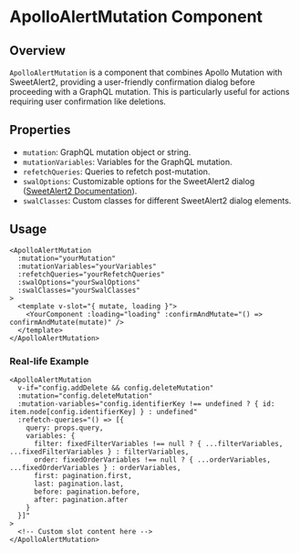 
# ApolloAlertMutation Component

## Overview
`ApolloAlertMutation` is a component that combines Apollo Mutation with SweetAlert2, providing a user-friendly confirmation dialog before proceeding with a GraphQL mutation. This is particularly useful for actions requiring user confirmation like deletions.

## Properties
- `mutation`: GraphQL mutation object or string.
- `mutationVariables`: Variables for the GraphQL mutation.
- `refetchQueries`: Queries to refetch post-mutation.
- `swalOptions`: Customizable options for the SweetAlert2 dialog ([SweetAlert2 Documentation](https://sweetalert2.github.io/)).
- `swalClasses`: Custom classes for different SweetAlert2 dialog elements.

## Usage
```vue
<ApolloAlertMutation
  :mutation="yourMutation"
  :mutationVariables="yourVariables"
  :refetchQueries="yourRefetchQueries"
  :swalOptions="yourSwalOptions"
  :swalClasses="yourSwalClasses"
>
  <template v-slot="{ mutate, loading }">
    <YourComponent :loading="loading" :confirmAndMutate="() => confirmAndMutate(mutate)" />
  </template>
</ApolloAlertMutation>
```

### Real-life Example
```vue
<ApolloAlertMutation
  v-if="config.addDelete && config.deleteMutation"
  :mutation="config.deleteMutation"
  :mutation-variables="config.identifierKey !== undefined ? { id: item.node[config.identifierKey] } : undefined"
  :refetch-queries="() => [{
    query: props.query,
    variables: {
      filter: fixedFilterVariables !== null ? { ...filterVariables, ...fixedFilterVariables } : filterVariables,
      order: fixedOrderVariables !== null ? { ...orderVariables, ...fixedOrderVariables } : orderVariables,
      first: pagination.first,
      last: pagination.last,
      before: pagination.before,
      after: pagination.after
    }
  }]"
>
  <!-- Custom slot content here -->
</ApolloAlertMutation>
```